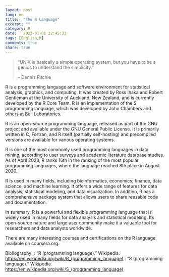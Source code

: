 ```yaml
---
layout: post
lang: en
title:  "The R Language"
excerpt: ""
category: R
date:   2023-01-01 22:45:33
tags: [English,R]
comments: true
share: true
---
```


> “UNIX is basically a simple operating system, but you have to be a genius to understand the simplicity.”
>
> – Dennis Ritchie

R is a programming language and software environment for statistical analysis, graphics, and computing. It was created by Ross Ihaka and Robert Gentleman at the University of Auckland, New Zealand, and is currently developed by the R Core Team. R is an implementation of the S programming language, which was developed by John Chambers and others at Bell Laboratories.

R is an open-source programming language, released as part of the GNU project and available under the GNU General Public License. It is primarily written in C, Fortran, and R itself (partially self-hosting) and precompiled versions are available for various operating systems.

R is one of the most commonly used programming languages in data mining, according to user surveys and academic literature database studies. As of April 2023, R ranks 16th in the ranking of the most popular programming languages, where the language reached 8th place in August 2020.

R is used in many fields, including bioinformatics, economics, finance, data science, and machine learning. It offers a wide range of features for data analysis, statistical modeling, and data visualization. In addition, R has a comprehensive package system that allows users to share reusable code and documentation.

In summary, R is a powerful and flexible programming language that is widely used in many fields for data analysis and statistical modeling. Its open-source nature and large user community make it a valuable tool for researchers and data analysts worldwide.

There are many interesting courses and certifications on the R language available on coursera.org.

Bibliography: : “R (programming language).” Wikipedia. https://en.wikipedia.org/wiki/R_(programming_language) : “S (programming language).” Wikipedia. https://en.wikipedia.org/wiki/S_(programming_language)